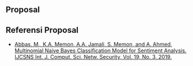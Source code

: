 ## Proposal
## Referensi Proposal
* [Abbas, M., K.A. Memon, A.A. Jamali, S. Memon, and A. Ahmed, Multinomial Naive Bayes Classification Model for Sentiment Analysis. IJCSNS Int. J. Comput. Sci. Netw. Security, Vol. 19, No. 3, 2019.](Referensi/Multinomial_Naive_Bayes_Classification_Model_for_Sentiment_Analysis.pdf)
